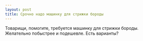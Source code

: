 ```yaml
---
layout: post 
title: Срочно надо машинку для стрижки бороды 
--- 
```

Товарищи, помогите, требуется машинку для стрижки бороды. Желательно побыстрее и подешевле. Есть варианты?